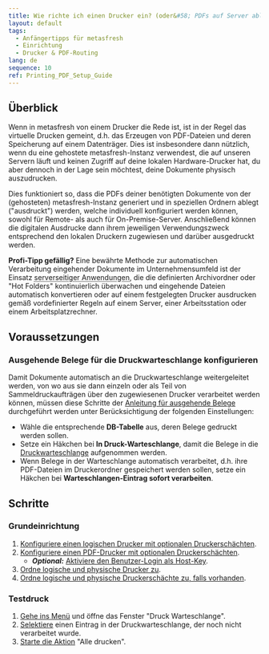 ```yaml
---
title: Wie richte ich einen Drucker ein? (oder&#58; PDFs auf Server ablegen)
layout: default
tags:
  - Anfängertipps für metasfresh
  - Einrichtung
  - Drucker & PDF-Routing
lang: de
sequence: 10
ref: Printing_PDF_Setup_Guide
---
```


## Überblick
Wenn in metasfresh von einem Drucker die Rede ist, ist in der Regel das virtuelle Drucken gemeint, d.h. das Erzeugen von PDF-Dateien und deren Speicherung auf einem Datenträger. Dies ist insbesondere dann nützlich, wenn du eine gehostete metasfresh-Instanz verwendest, die auf unseren Servern läuft und keinen Zugriff auf deine lokalen Hardware-Drucker hat, du aber dennoch in der Lage sein möchtest, deine Dokumente physisch auszudrucken.

Dies funktioniert so, dass die PDFs deiner benötigten Dokumente von der (gehosteten) metasfresh-Instanz generiert und in speziellen Ordnern ablegt ("ausdruckt") werden, welche individuell konfiguriert werden können, sowohl für Remote- als auch für On-Premise-Server. Anschließend können die digitalen Ausdrucke dann ihrem jeweiligen Verwendungszweck entsprechend den lokalen Druckern zugewiesen und darüber ausgedruckt werden.

**Profi-Tipp gefällig?** Eine bewährte Methode zur automatischen Verarbeitung eingehender Dokumente im Unternehmensumfeld ist der Einsatz <abbr title="z.B. FolderMill, e-FileWatcher">serverseitiger Anwendungen</abbr>, die die definierten Archivordner oder "Hot Folders" kontinuierlich überwachen und eingehende Dateien automatisch konvertieren oder auf einem festgelegten Drucker ausdrucken gemäß vordefinierter Regeln auf einem Server, einer Arbeitsstation oder einem Arbeitsplatzrechner.

## Voraussetzungen

### Ausgehende Belege für die Druckwarteschlange konfigurieren
Damit Dokumente automatisch an die Druckwarteschlange weitergeleitet werden, von wo aus sie dann einzeln oder als Teil von Sammeldruckaufträgen über den zugewiesenen Drucker verarbeitet werden können, müssen diese Schritte der [Anleitung für ausgehende Belege](Ausgehende_Belege_Konfig) durchgeführt werden unter Berücksichtigung der folgenden Einstellungen:
- Wähle die entsprechende **DB-Tabelle** aus, deren Belege gedruckt werden sollen.
- Setze ein Häkchen bei **In Druck-Warteschlange**, damit die Belege in die [Druckwarteschlange](Menu) aufgenommen werden.
- Wenn Belege in der Warteschlange automatisch verarbeitet, d.h. ihre PDF-Dateien im Druckerordner gespeichert werden sollen, setze ein Häkchen bei **Warteschlangen-Eintrag sofort verarbeiten**.

## Schritte

### Grundeinrichtung
1. [Konfiguriere einen logischen Drucker mit optionalen Druckerschächten](Logischer_Drucker_Einrichtung_WebUI).
1. [Konfiguriere einen PDF-Drucker mit optionalen Druckerschächten](PDF_Drucker_Konfiguration_WebUI).
    - ***Optional:*** [Aktiviere den Benutzer-Login als Host-Key](Benutzerlogin_als_HostKey_für_Drucken_aktivieren).
1. [Ordne logische und physische Drucker zu](Zuordnung_logische_und_physische_Drucker).
1. [Ordne logische und physische Druckerschächte zu, falls vorhanden](Zuordnung_logische_und_physische_Druckerschaechte).

### Testdruck
1. [Gehe ins Menü](Menu) und öffne das Fenster "Druck Warteschlange".
1. [Selektiere](AuswahlBelege) einen Eintrag in der Druckwarteschlange, der noch nicht verarbeitet wurde.
1. [Starte die Aktion](AktionStarten#aktionsmenue) "Alle drucken".
